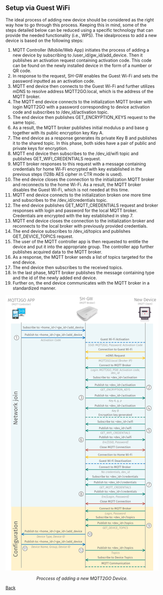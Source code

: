 ## Setup via Guest WiFi
The ideal process of adding new device should be considered as the right way how to go through this process. Keeping this in mind, some of the steps detailed below can be reduced using a specific technology that can provide the needed functionality (i.e., WPS). The idealprocess to add a new device is based on the following steps:

1. MQTT Controller (Mobile/Web App) initiates the process of adding a new device by subscribing to /user_id/gw_id/add_device. Then it  publishes an activation request containing activation code. This code can be found on the newly installed device in the form of a number or QR code.
1. In response to the request, SH-GW enables the Guest Wi-Fi and sets the password inputted as an activation code.
1. MQTT end device then connects to the Guest Wi-Fi and further utilizes mDNS to resolve address MQTT2GO.local, which is the address of the MQTT broker.
1. The MQTT end device connects to the initialization MQTT broker with login MQTT2GO with a password corresponding to device activation code and subscribes to /dev_id/activation topic.
1. The end device then publishes GET_ENCRYPTION_KEYS request to the same topic.
1. As a result, the MQTT broker publishes initial modulus p and base g together with its public encryption key Key A.
1. The end device as a response generates its private Key B and publishes it to the shared topic. In this phase, both sides have a pair of public and private keys for encryption.
1. MQTT end device then subscribes to the /dev_id/wifi topic and publishes GET_WIFI_CREDENTIALS request.
1. MQTT broker responses to this request with a message containing credentials for home Wi-Fi encrypted with key established in the previous steps (128b AES cipher in CTR mode is used).
1. The end device closes the connection to the initialization MQTT broker and reconnects to the home Wi-Fi. As a result, the MQTT broker disables the Guest Wi-Fi, which is not needed at this time.
1. MQTT end device connects to the initialization broken one more time and subscribes to the /dev_id/credentials topic.
1. The end device publishes GET_MQTT_CREDENTIALS request and broker responses with login and password for the local MQTT broker. Credentials are encrypted with the key established in step 7.
1. MQTT end device closes the connection to the initialization broker and reconnects to the local broker with previously provided credentials.
1. The end device subscribes to /dev_id/topics and publishes GET_DEVICE_TOPICS request.
1. The user of the MQTT controller app is then requested to entitle the device and put it into the appropriate group. The controller app further publishes acquired data to the MQTT broker.
1. As a response, the MQTT broker sends a list of topics targeted for the end device.
1. The end device then subscribes to the received topics.
1. In the last phase, MQTT broker publishes the message containing type and the id of the newly added end device.
1. Further on, the end device communicates with the MQTT broker in a standardized manner.

![Add via Wi-Fi](mqtt_setup.png "Proccess of adding a new MQTT2GO device")
<p align="center" >
	<em>Proccess of adding a new MQTT2GO Device.</em>
</p>

[Back](./)